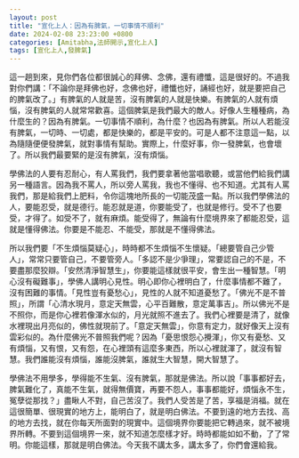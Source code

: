 ```yaml
---
layout: post
title: "宣化上人：因為有脾氣，一切事情不順利"
date: 2024-02-08 23:23:00 +0800
categories: [Amitabha,法師開示,宣化上人]
tags: [宣化上人,發脾氣]
---
```


這一趟到來，見你們各位都很誠心的拜佛、念佛，還有禮懺，這是很好的。不過我對你們講：「不論你是拜佛也好，念佛也好，禮懺也好，誦經也好，就是要把自己的脾氣改了。」有脾氣的人就是苦，沒有脾氣的人就是快樂。有脾氣的人就有煩惱，沒有脾氣的人就常常歡喜。這個脾氣是我們最大的敵人。好像人生種種病，為什麼生的？因為有脾氣。一切事情不順利，為什麼？也因為有脾氣。所以人若能沒有脾氣，一切時、一切處，都是快樂的，都是平安的。可是人都不注意這一點，以為隨隨便便發脾氣，就對事情有幫助。實際上，什麼好事，你一發脾氣，也會壞了。所以我們最要緊的是沒有脾氣，沒有煩惱。      

學佛法的人要有忍耐心，有人罵我們，我們要拿著他當唱歌聽，或當他們給我們講另一種語言。因為我不罵人，所以旁人罵我，我也不懂得、也不知道。尤其有人罵我們，那是給我們上肥料，令你這塊地所長的一切能茂盛一點。所以我們學佛法的人，要能忍受，就是德行。能忍就是道，你要能受了，也就是修行。受不了也要受，才得了。如受不了，就有麻煩。能受得了，無論有什麼境界來了都能忍受，這就是懂得佛法。你要是不能忍、不能受，那就是不懂得佛法。        

所以我們要「不生煩惱莫疑心」，時時都不生煩惱不生懷疑。「總要管自己少管人」，常常只要管自己，不要管旁人。「多認不是少爭理」，常要認自己的不是，不要盡那麼狡辯。「安然清淨智慧生」，你要能這樣就很平安，會生出一種智慧。「明心沒有礙難事」，學佛人講明心見性。明心即你心裡明白了，什麼事情都不難了，沒有困難的事情。「見性豈有憂愁心」，見性的人就不知道憂愁了。「佛光不是不普照」，所謂「心清水現月，意定天無雲，心平百難散，意定萬事吉」。所以佛光不是不照你，而是你心裡若像渾水似的，月光就照不進去了。我們心裡要是清了，就像水裡現出月亮似的，佛性就現前了。「意定天無雲」，你意有定力，就好像天上沒有雲彩似的。為什麼佛光不普照我們呢？因為「憂思恨怨心攪渾」，你又有憂愁、又有煩惱，又有恨，又有怨，在心裡頭有這麼多東西，所以心裡就渾了，就沒有智慧。我們誰能沒有煩惱，誰能沒脾氣，誰就生大智慧，開大智慧了。      

學佛法不用學多，學得能不生氣、沒有脾氣，那就是佛法。所以說「事事都好去，脾氣難化了，真能不生氣，就得無價寶，再要不怨人，事事都能好，煩惱永不生，冤孽從那找？」盡瞅人不對，自己苦沒了。我們人受苦是了苦，享福是消福。就在這很簡單、很現實的地方上，能明白了，就是明白佛法。不要到遠的地方去找、高的地方去找，就在你每天所面對的現實中。這個境界你要能把它轉過來，就不被境界所轉。不要到這個境界一來，就不知道怎麼樣才好。時時都能如如不動，了了常明。你能這樣，那就是明白佛法。今天我不講太多，講太多了，你們會還給我。